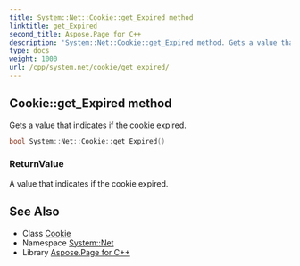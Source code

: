 ```yaml
---
title: System::Net::Cookie::get_Expired method
linktitle: get_Expired
second_title: Aspose.Page for C++
description: 'System::Net::Cookie::get_Expired method. Gets a value that indicates if the cookie expired in C++.'
type: docs
weight: 1000
url: /cpp/system.net/cookie/get_expired/
---
```

## Cookie::get_Expired method


Gets a value that indicates if the cookie expired.

```cpp
bool System::Net::Cookie::get_Expired()
```


### ReturnValue

A value that indicates if the cookie expired.

## See Also

* Class [Cookie](../)
* Namespace [System::Net](../../)
* Library [Aspose.Page for C++](../../../)
